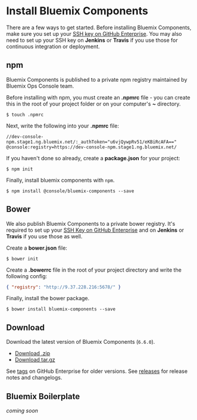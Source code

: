 # Install Bluemix Components

There are a few ways to get started.
Before installing Bluemix Components, make sure you set up your [SSH key on GitHub Enterprise](https://help.github.com/articles/generating-ssh-keys/).
You may also need to set up your SSH key on **Jenkins** or **Travis** if you use those for continuous integration or deployment.

## npm

Bluemix Components is published to a private npm registry maintained by Bluemix Ops Console team.

Before installing with npm,
you must create an **.npmrc** file - you can create this in the root of your project folder or on your computer's **~** directory.

```
$ touch .npmrc
```

Next, write the following into your **.npmrc** file:

```
//dev-console-npm.stage1.ng.bluemix.net/:_authToken="u6vjQywpRv51/eKBiRcAFA=="
@console:registry=https://dev-console-npm.stage1.ng.bluemix.net/
```

If you haven't done so already, create a **package.json** for your project:

```
$ npm init
```

Finally, install bluemix components with `npm`.

```
$ npm install @console/bluemix-components --save
```

## Bower

We also publish Bluemix Components to a private bower registry.
It's required to set up your [SSH Key on GitHub Enterprise](https://help.github.com/articles/generating-ssh-keys/) and on **Jenkins** or **Travis** if you use those as well.

Create a **bower.json** file:

```
$ bower init
```

Create a **.bowerrc** file in the root of your project directory and write the following config:

```json
{ "registry": "http://9.37.228.216:5678/" }
```

Finally, install the bower package.

```
$ bower install bluemix-components --save
```

## Download

Download the latest version of Bluemix Components (`6.6.0`).

* [Download .zip](https://github.ibm.com/Bluemix/bluemix-components/archive/6.6.0.zip)
* [Download tar.gz](https://github.ibm.com/Bluemix/bluemix-components/archive/6.6.0.tar.gz)

See [tags](https://github.ibm.com/Bluemix/bluemix-components/tags) on GitHub Enterprise for older versions.
See [releases](https://github.ibm.com/Bluemix/bluemix-components/releases) for release notes and changelogs.

## Bluemix Boilerplate

*coming soon*
